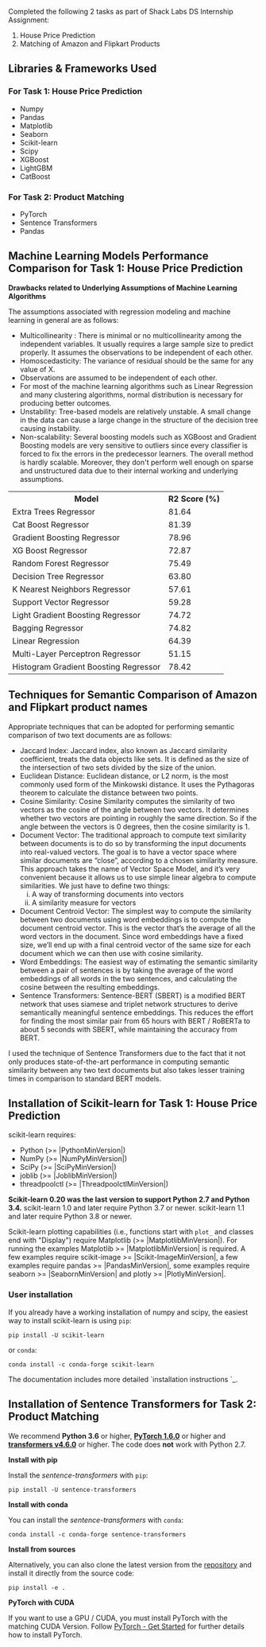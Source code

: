 Completed the following 2 tasks as part of Shack Labs DS Internship Assignment: 

<ol>
  <li>House Price Prediction</li>
  <li>Matching of Amazon and Flipkart Products</li>
</ol>

## Libraries & Frameworks Used

<h3>For Task 1: House Price Prediction</h3>
<ul type='a'>
  <li>Numpy</li>
  <li>Pandas</li>
  <li>Matplotlib</li>
  <li>Seaborn</li>
  <li>Scikit-learn</li>
  <li>Scipy</li>
  <li>XGBoost</li>
  <li>LightGBM</li>
  <li>CatBoost</li>
</ul>

<h3>For Task 2: Product Matching</h3>
<ul type='a'>
  <li>PyTorch</li>
  <li>Sentence Transformers</li>
  <li>Pandas</li>
</ul>

## Machine Learning Models Performance Comparison for Task 1: House Price Prediction

**Drawbacks related to Underlying Assumptions of Machine Learning Algorithms**

The assumptions associated with regression modeling and machine learning in general are as follows:

<ul>
  <li>Multicollinearity : There is minimal or no multicollinearity among the independent variables. It usually requires a large sample size to predict properly. It assumes the observations to be independent of each other.</li>
  <li>Homoscedasticity: The variance of residual should be the same for any value of X.</li>
  <li>Observations are assumed to be independent of each other.</li>
  <li>For most of the machine learning algorithms such as Linear Regression and many clustering algorithms, normal distribution is necessary for producing better outcomes.</li>
  <li>Unstability: Tree-based models are relatively unstable. A small change in the data can cause a large change in the structure of the decision tree causing instability.</li>
  <li>Non-scalability: Several boosting models such as XGBoost and Gradient Boosting models are very sensitive to outliers since every classifier is forced to fix the errors in the predecessor learners. The overall method is hardly scalable. Moreover, they don't perform well enough on sparse and unstructured data due to their internal working and underlying assumptions.</li>
</ul>

<table>
  <tr>
    <th>Model</th>
    <th>R2 Score (%)</th>
  </tr>
  <tr>
    <td>Extra Trees Regressor</td>
    <td>81.64</td>
  </tr>
  <tr>
    <td>Cat Boost Regressor</td>
    <td>81.39</td>
  </tr>
  <tr>
    <td>Gradient Boosting Regressor</td>
    <td>78.96</td>
  </tr>
  <tr>
    <td>XG Boost Regressor</td>
    <td>72.87</td>
  </tr>
  <tr>
    <td>Random Forest Regressor</td>
    <td>75.49</td>
  </tr>
  <tr>
    <td>Decision Tree Regressor</td>
    <td>63.80</td>
  </tr>
  <tr>
    <td>K Nearest Neighbors Regressor</td>
    <td>57.61</td>
  </tr>
  <tr>
    <td>Support Vector Regressor</td>
    <td>59.28</td>
  </tr>
  <tr>
    <td>Light Gradient Boosting Regressor</td>
    <td>74.72</td>
  </tr>
  <tr>
    <td>Bagging Regressor</td>
    <td>74.82</td>
  </tr>
  <tr>
    <td>Linear Regression</td>
    <td>64.39</td>
  </tr>
  <tr>
    <td>Multi-Layer Perceptron Regressor</td>
    <td>51.15</td>
  </tr>
  <tr>
    <td>Histogram Gradient Boosting Regressor</td>
    <td>78.42</td>
  </tr>
</table>

## Techniques for Semantic Comparison of Amazon and Flipkart product names

<p>Appropriate techniques that can be adopted for performing semantic comparison of two text documents are as follows:</p>

<ul>
  <li>Jaccard Index: Jaccard index, also known as Jaccard similarity coefficient,  treats the data objects like sets. It is defined as the size of the intersection of two sets divided by the size of the union.</li>
  <li>Euclidean Distance: Euclidean distance, or L2 norm, is the most commonly used form of the Minkowski distance. It uses the Pythagoras theorem to calculate the distance between two points.</li>
  <li>Cosine Similarity: Cosine Similarity computes the similarity of two vectors as the cosine of the angle between two vectors. It determines whether two vectors are pointing in roughly the same direction. So if the angle between the vectors is 0 degrees, then the cosine similarity is 1.</li>
  <li>Document Vector: The traditional approach to compute text similarity between documents is to do so by transforming the input documents into real-valued vectors. The goal is to have a vector space where similar documents are “close”, according to a chosen similarity measure. This approach takes the name of Vector Space Model, and it’s very convenient because it allows us to use simple linear algebra to compute similarities. We just have to define two things: 
  <ol type='i'>
    <li>A way of transforming documents into vectors</li>
    <li>A similarity measure for vectors</li>
  </ol></li>
  <li>Document Centroid Vector: The simplest way to compute the similarity between two documents using word embeddings is to compute the document centroid vector. This is the vector that’s the average of all the word vectors in the document. Since word embeddings have a fixed size, we’ll end up with a final centroid vector of the same size for each document which we can then use with cosine similarity.</li>
  <li>Word Embeddings: The easiest way of estimating the semantic similarity between a pair of sentences is by taking the average of the word embeddings of all words in the two sentences, and calculating the cosine between the resulting embeddings. </li>
  <li>Sentence Transformers: Sentence-BERT (SBERT) is a modified BERT network that uses siamese and triplet network structures to derive semantically meaningful sentence embeddings. This reduces the effort for finding the most similar pair from 65 hours with BERT / RoBERTa to about 5 seconds with SBERT, while maintaining the accuracy from BERT. </li>
</ul>

<p>I used the technique of Sentence Transformers due to the fact that it not only produces state-of-the-art performance in computing semantic similarity between any two text documents but also takes lesser training times in comparison to standard BERT models.</p>

Installation of Scikit-learn for Task 1: House Price Prediction
------------

scikit-learn requires:

- Python (>= |PythonMinVersion|)
- NumPy (>= |NumPyMinVersion|)
- SciPy (>= |SciPyMinVersion|)
- joblib (>= |JoblibMinVersion|)
- threadpoolctl (>= |ThreadpoolctlMinVersion|)

**Scikit-learn 0.20 was the last version to support Python 2.7 and Python 3.4.**
scikit-learn 1.0 and later require Python 3.7 or newer.
scikit-learn 1.1 and later require Python 3.8 or newer.

Scikit-learn plotting capabilities (i.e., functions start with ``plot_`` and
classes end with "Display") require Matplotlib (>= |MatplotlibMinVersion|).
For running the examples Matplotlib >= |MatplotlibMinVersion| is required.
A few examples require scikit-image >= |Scikit-ImageMinVersion|, a few examples
require pandas >= |PandasMinVersion|, some examples require seaborn >=
|SeabornMinVersion| and plotly >= |PlotlyMinVersion|.

### User installation

If you already have a working installation of numpy and scipy,
the easiest way to install scikit-learn is using `pip`:

    pip install -U scikit-learn

or `conda`:

    conda install -c conda-forge scikit-learn

<p>The documentation includes more detailed `installation instructions <https://scikit-learn.org/stable/install.html>`_.</p>

## Installation of Sentence Transformers for Task 2: Product Matching

We recommend **Python 3.6** or higher, **[PyTorch 1.6.0](https://pytorch.org/get-started/locally/)** or higher and **[transformers v4.6.0](https://github.com/huggingface/transformers)** or higher. The code does **not** work with Python 2.7.

**Install with pip**

Install the *sentence-transformers* with `pip`:

```
pip install -U sentence-transformers
```

**Install with conda**

You can install the *sentence-transformers* with `conda`:

```
conda install -c conda-forge sentence-transformers
```

**Install from sources**

Alternatively, you can also clone the latest version from the [repository](https://github.com/UKPLab/sentence-transformers) and install it directly from the source code:

````
pip install -e .
```` 

**PyTorch with CUDA**

If you want to use a GPU / CUDA, you must install PyTorch with the matching CUDA Version. Follow
[PyTorch - Get Started](https://pytorch.org/get-started/locally/) for further details how to install PyTorch.

  
 
